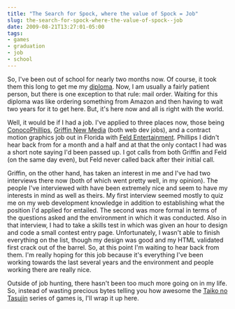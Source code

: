 ```yaml
---
title: "The Search for Spock, where the value of Spock = Job"
slug: the-search-for-spock-where-the-value-of-spock--job
date: 2009-08-21T13:27:01-05:00
tags:
- games
- graduation
- job
- school
---
```

So, I've been out of school for nearly two months now. Of course, it took them this long to get me my [diploma](http://www.flickr.com/photos/dxprog/3843402434/sizes/l/). Now, I am usually a fairly patient person, but there is one exception to that rule: mail order. Waiting for this diploma was like ordering something from Amazon and then having to wait two years for it to get here. But, it's here now and all is right with the world.

Well, it would be if I had a job. I've applied to three places now, those being [ConocoPhillips](http://www.conocophillips.com/), [Griffin New Media](http://www.griffincommunications.net/properties/businesses) (both web dev jobs), and a contract motion graphics job out in Florida with [Feld Entertainment](http://www.feldentertainment.com/). Phillips I didn't hear back from for a month and a half and at that the only contact I had was a short note saying I'd been passed up. I got calls from both Griffin and Feld (on the same day even), but Feld never called back after their initial call.

Griffin, on the other hand, has taken an interest in me and I've had two interviews there now (both of which went pretty well, in my opinion). The people I've interviewed with have been extremely nice and seem to have my interests in mind as well as theirs. My first interview seemed mostly to quiz me on my web development knowledge in addition to establishing what the position I'd applied for entailed. The second was more formal in terms of the questions asked and the environment in which it was conducted. Also in that interview, I had to take a skills test in which was given an hour to design and code a small contest entry page. Unfortunately, I wasn't able to finish everything on the list, though my design was good and my HTML validated first crack out of the barrel. So, at this point I'm waiting to hear back from them. I'm really hoping for this job because it's everything I've been working towards the last several years and the environment and people working there are really nice.

Outside of job hunting, there hasn't been too much more going on in my life. So, instead of wasting precious bytes telling you how awesome the [Taiko no Tasujin](http://www.youtube.com/watch?v=R0eNHP9rBcg) series of games is, I'll wrap it up here.

